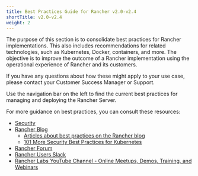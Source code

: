 ```yaml
---
title: Best Practices Guide for Rancher v2.0-v2.4
shortTitle: v2.0-v2.4
weight: 2
---
```


The purpose of this section is to consolidate best practices for Rancher implementations. This also includes recommendations for related technologies, such as Kubernetes, Docker, containers, and more. The objective is to improve the outcome of a Rancher implementation using the operational experience of Rancher and its customers.

If you have any questions about how these might apply to your use case, please contact your Customer Success Manager or Support.

Use the navigation bar on the left to find the current best practices for managing and deploying the Rancher Server.

For more guidance on best practices, you can consult these resources:

- [Security]({{<baseurl>}}/rancher/v2.x/en/security/)
- [Rancher Blog](https://rancher.com/blog/)
    - [Articles about best practices on the Rancher blog](https://rancher.com/tags/best-practices/)
    - [101 More Security Best Practices for Kubernetes](https://rancher.com/blog/2019/2019-01-17-101-more-kubernetes-security-best-practices/)
- [Rancher Forum](https://forums.rancher.com/)
- [Rancher Users Slack](https://slack.rancher.io/)
- [Rancher Labs YouTube Channel - Online Meetups, Demos, Training, and Webinars](https://www.youtube.com/channel/UCh5Xtp82q8wjijP8npkVTBA/featured)
